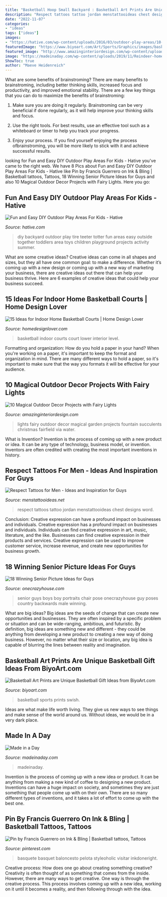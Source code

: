 ```yaml
---
title: "Basketball Hoop Small Backyard : Basketball Art Prints Are Unique Basketball Gift Ideas From Biyoart.com"
description: "Respect tattoos tattoo jordan menstattooideas chest designs word"
date: "2022-11-07"
categories:
- "ideas"
tags: ["ideas"]
images:
- "https://hative.com/wp-content/uploads/2016/03/outdoor-play-areas/10-outdoor-play-areas.jpg"
featuredImage: "https://www.biyoart.com/Art/Sports/Graphics/images/basketball_art_2_orange.png"
featured_image: "http://www.amazinginteriordesign.com/wp-content/uploads/2016/07/10-magical-outdoor-decor-projects-fairy-lights-11.jpg"
image: "https://madeinaday.com/wp-content/uploads/2019/11/Reindeer-home.jpg"
ShowToc: true
author: "Maeve Heidenreich"
---
```



What are some benefits of brainstroming?
There are many benefits to brainstroming, including better thinking skills, increased focus and productivity, and improved emotional stability. There are a few key things that you can do to maximize the benefits of brainstroming:
1. Make sure you are doing it regularly. Brainstroming can be very beneficial if done regularly, as it will help improve your thinking skills and focus.

2. Use the right tools. For best results, use an effective tool such as a whiteboard or timer to help you track your progress.

3. Enjoy your process. If you find yourself enjoying the process ofbrainstroming, you will be more likely to stick with it and achieve successful results.

	

		
looking for Fun and Easy DIY Outdoor Play Areas For Kids - Hative you've came to the right web. We have 8 Pics about Fun and Easy DIY Outdoor Play Areas For Kids - Hative like Pin by Francis Guerrero on Ink &amp; Bling | Basketball tattoos, Tattoos, 18 Winning Senior Picture Ideas for Guys and also 10 Magical Outdoor Decor Projects with Fairy Lights. Here you go:
		
    
## Fun And Easy DIY Outdoor Play Areas For Kids - Hative

<img loading=lazy src="https://hative.com/wp-content/uploads/2016/03/outdoor-play-areas/10-outdoor-play-areas.jpg" onerror="this.onerror=null;this.src='https://tse4.mm.bing.net/th?id=OIP.2nO3haWnhEot-N4f5rjpdgHaLo&amp;pid=15.1';" alt="Fun and Easy DIY Outdoor Play Areas For Kids - Hative">

_Source: hative.com_

>diy backyard outdoor play tire teeter totter fun areas easy outside together toddlers area toys children playground projects activity summer. 

	

What are some creative ideas?
Creative ideas can come in all shapes and sizes, but they all have one common goal: to make a difference. Whether it’s coming up with a new design or coming up with a new way of marketing your business, there are creative ideas out there that can help your business thrive. Here are 6 examples of creative ideas that could help your business succeed.

    
## 15 Ideas For Indoor Home Basketball Courts | Home Design Lover

<img loading=lazy src="https://homedesignlover.com/wp-content/uploads/2014/04/2-lower.jpg" onerror="this.onerror=null;this.src='https://tse4.mm.bing.net/th?id=OIP.wctK8sDng6XrBnSCfEY9TwHaEl&amp;pid=15.1';" alt="15 Ideas for Indoor Home Basketball Courts | Home Design Lover">

_Source: homedesignlover.com_

>basketball indoor courts court lower interior level. 

	

Formatting and organization: How do you hold a paper in your hand?
When you're working on a paper, it's important to keep the format and organization in mind. There are many different ways to hold a paper, so it's important to make sure that the way you formats it will be effective for your audience.

    
## 10 Magical Outdoor Decor Projects With Fairy Lights

<img loading=lazy src="http://www.amazinginteriordesign.com/wp-content/uploads/2016/07/10-magical-outdoor-decor-projects-fairy-lights-11.jpg" onerror="this.onerror=null;this.src='https://tse1.mm.bing.net/th?id=OIP.rv9xaFlcbqSf965l4_hH-wHaLF&amp;pid=15.1';" alt="10 Magical Outdoor Decor Projects with Fairy Lights">

_Source: amazinginteriordesign.com_

>lights fairy outdoor decor magical garden projects fountain succulents christmas fairfield via water. 

	

What is Invention?
Invention is the process of coming up with a new product or idea. It can be any type of technology, business model, or invention. Inventors are often credited with creating the most important inventions in history.

    
## Respect Tattoos For Men - Ideas And Inspiration For Guys

<img loading=lazy src="http://www.menstattooideas.net/tattooimages/2016/02/respect-tattoos-26.jpeg" onerror="this.onerror=null;this.src='https://tse2.mm.bing.net/th?id=OIP.c1fNsmEPYXsGLyUozuwXcAHaFj&amp;pid=15.1';" alt="Respect Tattoos for Men - Ideas and Inspiration for Guys">

_Source: menstattooideas.net_

>respect tattoos tattoo jordan menstattooideas chest designs word. 

	

Conclusion: Creative expression can have a profound impact on businesses and individuals.
Creative expression has a profound impact on businesses and individuals. Individuals can find creative expression in art, music, literature, and the like. Businesses can find creative expression in their products and services. Creative expression can be used to improve customer service, increase revenue, and create new opportunities for business growth.

    
## 18 Winning Senior Picture Ideas For Guys

<img loading=lazy src="https://cdn.onecrazyhouse.com/wp-content/uploads/2016/08/backwards-chair-pose.jpg" onerror="this.onerror=null;this.src='https://tse3.mm.bing.net/th?id=OIP.kNYytZqjyaSzmtXWHO8XGwHaLH&amp;pid=15.1';" alt="18 Winning Senior Picture Ideas for Guys">

_Source: onecrazyhouse.com_

>senior guys boys boy portraits chair pose onecrazyhouse guy poses country backwards male winning. 

	

What are big ideas?
Big ideas are the seeds of change that can create new opportunities and businesses. They are often inspired by a specific problem or situation and can be wide-ranging, ambitious, and futuristic. By definition, big ideas are something new and different - they could be anything from developing a new product to creating a new way of doing business. However, no matter what their size or location, any big idea is capable of blurring the lines between reality and imagination.

    
## Basketball Art Prints Are Unique Basketball Gift Ideas From BiyoArt.com

<img loading=lazy src="https://www.biyoart.com/Art/Sports/Graphics/images/basketball_art_2_orange.png" onerror="this.onerror=null;this.src='https://tse4.mm.bing.net/th?id=OIP.ULgTXR-9jpDom0MpfLAHOwAAAA&amp;pid=15.1';" alt="Basketball Art Prints are Unique Basketball Gift Ideas from BiyoArt.com">

_Source: biyoart.com_

>basketball sports prints swish. 

	

Ideas are what make life worth living. They give us new ways to see things and make sense of the world around us. Without ideas, we would be in a very dark place.

    
## Made In A Day

<img loading=lazy src="https://madeinaday.com/wp-content/uploads/2019/11/Reindeer-home.jpg" onerror="this.onerror=null;this.src='https://tse2.mm.bing.net/th?id=OIP.5j3STVv7Xz0ij9ozi5FoggHaLH&amp;pid=15.1';" alt="Made in a Day">

_Source: madeinaday.com_

>madeinaday. 

	

Invention is the process of coming up with a new idea or product. It can be anything from making a new kind of coffee to designing a new product. Inventions can have a huge impact on society, and sometimes they are just something that people come up with on their own. There are so many different types of inventions, and it takes a lot of effort to come up with the best one.

    
## Pin By Francis Guerrero On Ink &amp; Bling | Basketball Tattoos, Tattoos

<img loading=lazy src="https://i.pinimg.com/736x/cd/a5/0a/cda50a1017f68c2411ba339e786f9f90.jpg" onerror="this.onerror=null;this.src='https://tse2.mm.bing.net/th?id=OIP.hRMz_WBTFDDwVfBI7lTwbQHaHa&amp;pid=15.1';" alt="Pin by Francis Guerrero on Ink &amp; Bling | Basketball tattoos, Tattoos">

_Source: pinterest.com_

>basquete basquet baloncesto pelota styleoholic visitar inkdoneright. 

	

Creative process: How does one go about creating something creative?
Creativity is often thought of as something that comes from the inside. However, there are many ways to get creative. One way is through the creative process. This process involves coming up with a new idea, working on it until it becomes a reality, and then following through with the idea.

